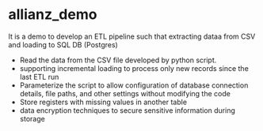 # allianz_demo

It is a demo to develop an ETL pipeline such that extracting dataa from CSV and loading to SQL DB (Postgres)
  - Read the data from the CSV file developed by python script.
  - supporting incremental loading to process only new records since the last ETL run
  - Parameterize the script to allow configuration of database connection details, file paths, and other settings without modifying the code
  - Store registers with missing values in another table
  - data encryption techniques to secure sensitive information during storage

